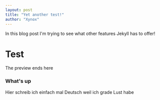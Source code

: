 ```yaml
---
layout: post
title: "Yet another test!"
author: "Xynox"
---
```


In this blog post I'm trying to see what other features Jekyll has to offer!

# Test
The preview ends here
<!--preview-->

### What's up

Hier schreib ich einfach mal Deutsch weil ich grade Lust habe